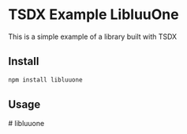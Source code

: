 # TSDX Example LibluuOne

This is a simple example of a library built with TSDX

## Install

```bash
npm install libluuone
```

## Usage
#   l i b l u u o n e  
 